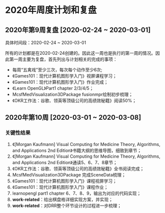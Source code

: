 # 2020年周度计划和复盘

## 2020年第9周复盘 [2020-02-24 ~ 2020-03-01]

具体时间段：2020-02-24 ~ 2020-03-01

所有的计划都是在2020-02-24创建的。因此这一周也是执行的第一周的情况。因此第一周主要为复盘，首先列出与计划相关的完成的事项：

- 每周“五禽戏”至少三次，每次每个动作至少6次;
- 《Games101：现代计算机图形学入门》视屏课程学习；
- 《Games101：现代计算机图形学入门》作业完成；
- 《Learn OpenGL》Part1 chapter 2/3/4/5；
- McsfMedVisualization3DPackage fusionmpr绘制初步梳理；
- 《OKR工作法：谷歌、领英等顶级公司的高绩效秘籍》阅读50%；

## 2020年第10周 [2020-03-01 ~ 2020-03-08]

### 关键性结果

1. 《[Morgan Kaufmann] Visual Computing for Medicine Theory, Algorithms, and Applications 2nd Edition》书籍大纲的思维导图，细致到章节；
2. 《[Morgan Kaufmann] Visual Computing for Medicine Theory, Algorithms, and Applications 2nd Edition》通读5、6、7、8章节；
3. 《OKR工作法：谷歌、领英等顶级公司的高绩效秘籍》全书阅读完成；
4. McsfMedVisualization3DPackage 完成SceneData梳理；
5. 《Games101：现代计算机图形学入门》课程视屏学习；
6. 《Games101：现代计算机图形学入门》课程作业；
7. learnopengl part1 chapter 6、7、8、9，输出为对应的代码实现；
8. **work-related**：给出棋盘格详细实现方案，并实现；
9. **work-related**：对DRR整个环节设计的过程进一步梳理；



